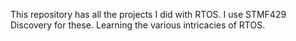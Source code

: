 This repository has all the projects I did with RTOS. I use STMF429 Discovery for these.  Learning the various intricacies of RTOS.
